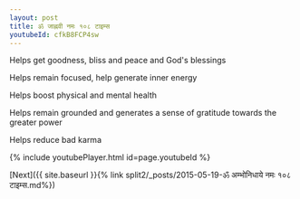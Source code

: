 ```yaml
---
layout: post
title: ॐ जाह्नवी नमः १०८ टाइम्स
youtubeId: cfkB8FCP4sw
---
```

 
 
Helps get goodness, bliss and peace and God's blessings
 
Helps remain focused, help generate inner energy 
 
Helps boost physical and mental health 
 
Helps remain grounded and generates a sense of gratitude towards the greater power 
 
Helps reduce bad karma
 
 
 
 


{% include youtubePlayer.html id=page.youtubeId %}
 
[Next]({{ site.baseurl }}{% link  split2/_posts/2015-05-19-ॐ अम्भोनिधाये नमः १०८ टाइम्स.md%})
 
